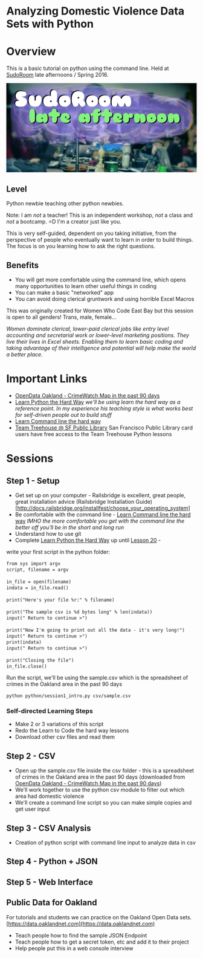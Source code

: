 
# Analyzing Domestic Violence Data Sets with Python

# Overview
This is a basic tutorial on python using the command line.
Held at [SudoRoom](https://sudoroom.org) late afternoons / Spring 2016. 

![SudoRoom Late Afternoons](graphics/Workshops.png)

## Level

Python newbie teaching other python newbies. 

Note: I am _not_ a teacher! This is an independent workshop, _not_ a class and _not_ a bootcamp.  =D I'm a creator just like you. 

This is very self-guided, dependent on you taking initiative, from the perspective of people who eventually want to learn in order to build things. The focus is on you learning how to ask the right questions.

## Benefits

* You will get more comfortable using the command line, which opens many opportunities to learn other useful things in coding
* You can make a basic "networked" app
* You can avoid doing clerical gruntwork and using horrible Excel Macros

This was originally created for Women Who Code East Bay but this session is open to all genders! Trans, male, female... 

_Women dominate clerical, lower-paid clerical jobs like entry level accounting and secretarial work or lower-level marketing positions. They live their lives in Excel sheets. Enabling them to learn basic coding and taking advantage of their intelligence and potential will help make the world a better place._

# Important Links

* [OpenData Oakland - CrimeWatch Map in the past 90 days](https://data.oaklandnet.com/Public-Safety/CrimeWatch-Maps-Past-90-Days/ym6k-rx7a)
* [Learn Python the Hard Way](http://learnpythonthehardway.org/book/) _we'll be using learn the hard way as a reference point. In my experience his teaching style is what works best for self-driven people out to build stuff_
* [Learn Command line the hard way](http://cli.learncodethehardway.org/book/)
* [Team Treehouse @ SF Public Library](https://teamtreehouse.com/gateways/san_francisco_public_library/signup) San Francisco Public Library card users have free access to the Team Treehouse Python lessons

# Sessions

## Step 1 - Setup

* Get set up on your computer - Railsbridge is excellent, great people, great installation advice (Railsbridge Installation Guide)[http://docs.railsbridge.org/installfest/choose_your_operating_system]
* Be comfortable with the command line - [Learn Command line the hard way](http://cli.learncodethehardway.org/book/) _IMHO the more comfortable you get with the command line the better off you'll be in the short and long run_
* Understand how to use git 
* Complete [Learn Python the Hard Way](http://learnpythonthehardway.org/book/) up until [Lesson 20](http://learnpythonthehardway.org/book/ex20.html) - 


write your first script in the python folder:

```
from sys import argv 
script, filename = argv

in_file = open(filename)
indata = in_file.read()

print("Here's your file %r:" % filename)

print("The sample csv is %d bytes long" % len(indata))
input(" Return to continue >")

print("Now I'm going to print out all the data - it's very long!")
input(" Return to continue >")
print(indata)
input(" Return to continue >")

print("Closing the file")
in_file.close()
```

Run the script, we'll be using the sample.csv which is the spreadsheet of crimes in the Oakland area in the past 90 days

```
python python/session1_intro.py csv/sample.csv
```

### Self-directed Learning Steps

* Make 2 or 3 variations of this script
* Redo the Learn to Code the hard way lessons
* Download other csv files and read them

## Step 2 - CSV
	
* Open up the sample.csv file inside the csv folder - this is a spreadsheet of crimes in the Oakland area in the past 90 days  (downloaded from [OpenData Oakland - CrimeWatch Map in the past 90 days](https://data.oaklandnet.com/Public-Safety/CrimeWatch-Maps-Past-90-Days/ym6k-rx7a))
* We'll work together to use the python csv module to filter out which area had domestic violence
* We'll create a command line script so you can make simple copies and get user input

## Step 3 - CSV Analysis
* Creation of python script with command line input to analyze data in csv

## Step 4 - Python + JSON
## Step 5 - Web Interface

	
## Public Data for Oakland

For tutorials and students we can practice on the Oakland Open Data sets. [https://data.oaklandnet.com](https://data.oaklandnet.com)

* Teach people how to find the sample JSON Endpoint
* Teach people how to get a secret token, etc and add it to their project
* Help people put this in a web console interview




